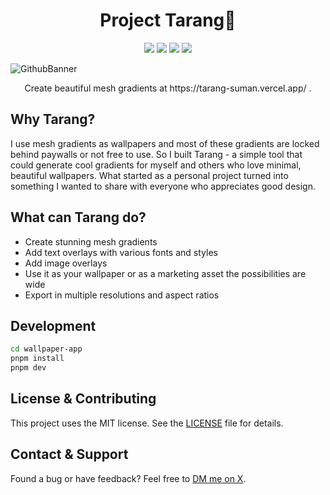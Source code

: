 <h1 align="center">Project Tarang🎨</h1>

<p align="center">
<img src="https://img.shields.io/badge/Next.js-000000.svg?style=for-the-badge&logo=nextdotjs&logoColor=white">
<img src="https://img.shields.io/badge/TypeScript-000000.svg?style=for-the-badge&logo=typescript&logoColor=white">
<img src="https://img.shields.io/badge/TailwindCSS-000000.svg?style=for-the-badge&logo=TailwindCSS&logoColor=white">
<img src ="https://img.shields.io/badge/shadcn/ui-000000.svg?style=for-the-badge&logo=shadcn/ui&logoColor=white">
</p>

![GithubBanner](./app/tarang.png)

<p align="center">
Create beautiful mesh gradients at https://tarang-suman.vercel.app/ .
</p>

## Why Tarang?

I use mesh gradients as wallpapers and most of these gradients are locked behind paywalls or not free to use. So I built Tarang - a simple tool that could generate cool gradients for myself and others who love minimal, beautiful wallpapers. What started as a personal project turned into something I wanted to share with everyone who appreciates good design.

## What can Tarang do?

- Create stunning mesh gradients
- Add text overlays with various fonts and styles
- Add image overlays
- Use it as your wallpaper or as a marketing asset the possibilities are wide
- Export in multiple resolutions and aspect ratios

## Development

```bash
cd wallpaper-app
pnpm install
pnpm dev
```

## License & Contributing

This project uses the MIT license. See the [LICENSE](LICENSE) file for details.

## Contact & Support

Found a bug or have feedback? Feel free to [DM me on X](https://x.com/sumxnnn).
